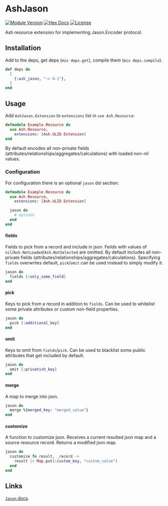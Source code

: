 # AshJason

[![Module Version](https://img.shields.io/hexpm/v/ash_jason)](https://hex.pm/packages/ash_jason)
[![Hex Docs](https://img.shields.io/badge/hex-docs-lightgreen)](https://hexdocs.pm/ash_jason/)
[![License](https://img.shields.io/hexpm/l/ash_jason)](https://github.com/vonagam/ash_jason/blob/master/LICENSE.md)

Ash resource extension for implementing Jason.Encoder protocol.

## Installation

Add to the deps, get deps (`mix deps.get`), compile them (`mix deps.compile`).

```elixir
def deps do
  [
    {:ash_jason, "~> 0.1"},
  ]
end
```

## Usage

Add `AshJason.Extension` to `extensions` list in `use Ash.Resource`:

```elixir
defmodule Example.Resource do
  use Ash.Resource,
    extensions: [Ash.ULID.Extension]
end
```

By default encodes all non-private fields (attributes/relationships/aggregates/calculations) with loaded non-nil values.

### Configuration

For configuration there is an optional `jason` dsl section:

```elixir
defmodule Example.Resource do
  use Ash.Resource,
    extensions: [Ash.ULID.Extension]

  jason do
    # options
  end
end
```

#### fields

Fields to pick from a record and include in json.
Feilds with values of `nil`/`Ash.NotLoaded`/`Ash.NotSelected` are omitted.
By default includes all non-private fields (attributes/relationships/aggregates/calculations).
Specifying `fields` overwrites default, `pick`/`omit` can be used instead to simply modify it.

```elixir
jason do
  fields [:only_some_field]
end
```

#### pick

Keys to pick from a record in addition to `fields`.
Can be used to whitelist some private attributes or custom non-field properties.

```elixir
jason do
  pick [:additional_key]
end
```

#### omit

Keys to omit from `fields`/`pick`.
Can be used to blacklist some public attributes that get included by default.

```elixir
jason do
  omit [:privatish_key]
end
```

#### merge

A map to merge into json.

```elixir
jason do
  merge %{merged_key: "merged_value"}
end
```

#### customize

A function to customize json.
Receives a current resulted json map and a source resource record.
Returns a modified json map.

```elixir
jason do
  customize fn result, _record ->
    result |> Map.put(:custom_key, "custom_value")
  end
end
```

## Links

[`Jason` docs](https://hexdocs.pm/jason).
